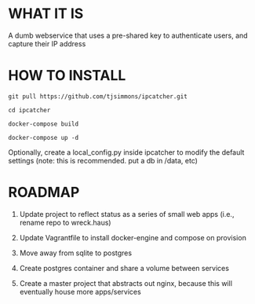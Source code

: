 # WHAT IT IS
A dumb webservice that uses a pre-shared key to authenticate users, and capture their IP address

# HOW TO INSTALL
`git pull https://github.com/tjsimmons/ipcatcher.git`

`cd ipcatcher`

`docker-compose build`

`docker-compose up -d`

Optionally, create a local_config.py inside ipcatcher to modify the default settings (note: this is recommended. put a db in /data, etc)

# ROADMAP
1. Update project to reflect status as a series of small web apps (i.e., rename repo to wreck.haus)

1. Update Vagrantfile to install docker-engine and compose on provision

1. Move away from sqlite to postgres

  1. Create postgres container and share a volume between services

1. Create a master project that abstracts out nginx, because this will eventually house more apps/services

